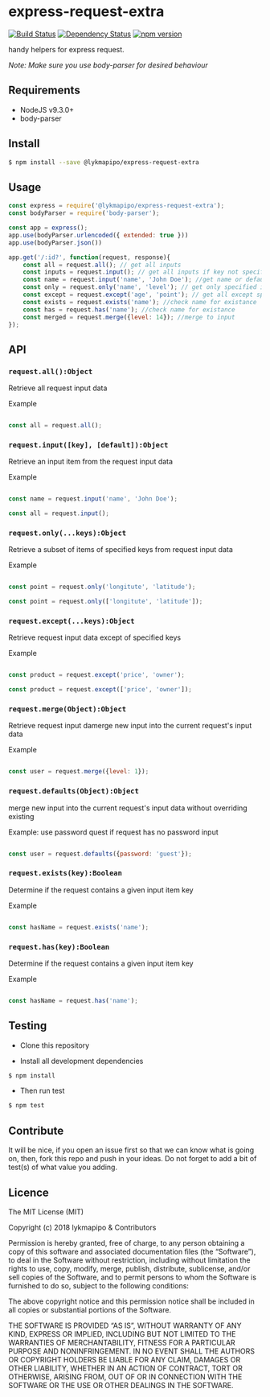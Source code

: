 # express-request-extra

[![Build Status](https://travis-ci.org/lykmapipo/express-request-extra.svg?branch=master)](https://travis-ci.org/lykmapipo/express-request-extra)
[![Dependency Status](https://img.shields.io/david/lykmapipo/express-request-extra.svg?style=flat)](https://david-dm.org/lykmapipo/express-request-extra)
[![npm version](https://badge.fury.io/js/%40lykmapipo%2Fexpress-request-extra.svg)](https://badge.fury.io/js/@lykmapipo/express-request-extra)


handy helpers for express request.

*Note: Make sure you use body-parser for desired behaviour*


## Requirements

- NodeJS v9.3.0+
- body-parser

## Install
```sh
$ npm install --save @lykmapipo/express-request-extra
```

## Usage

```javascript
const express = require('@lykmapipo/express-request-extra');
const bodyParser = require('body-parser');

const app = express();
app.use(bodyParser.urlencoded({ extended: true }))
app.use(bodyParser.json())

app.get('/:id?', function(request, response){
	const all = request.all(); // get all inputs
	const inputs = request.input(); // get all inputs if key not specified
	const name = request.input('name', 'John Doe'); //get name or default
	const only = request.only('name', 'level'); // get only specified inputs
	const except = request.except('age', 'point'); // get all except specified input
	const exists = request.exists('name'); //check name for existance
	const has = request.has('name'); //check name for existance
	const merged = request.merge({level: 14}); //merge to input
});
```

## API

### `request.all():Object`
Retrieve all request input  data

Example
```js

const all = request.all();

```

### `request.input([key], [default]):Object`
Retrieve an input item from the request input data

Example
```js

const name = request.input('name', 'John Doe');

const all = request.input();

```

### `request.only(...keys):Object`
Retrieve a subset of items of specified keys from request input data

Example
```js

const point = request.only('longitute', 'latitude');

const point = request.only(['longitute', 'latitude']);

```

### `request.except(...keys):Object`
Retrieve request input data except of specified keys

Example
```js

const product = request.except('price', 'owner');

const product = request.except(['price', 'owner']);

```

### `request.merge(Object):Object`
Retrieve request input damerge new input into the current request's input data

Example
```js

const user = request.merge({level: 1});

```

### `request.defaults(Object):Object`
merge new input into the current request's input data without overriding existing

Example: use password quest if request has no password input
```js

const user = request.defaults({password: 'guest'});

```

### `request.exists(key):Boolean`
Determine if the request contains a given input item key

Example
```js

const hasName = request.exists('name');

```

### `request.has(key):Boolean`
Determine if the request contains a given input item key

Example
```js

const hasName = request.has('name');

```




## Testing
* Clone this repository

* Install all development dependencies
```sh
$ npm install
```
* Then run test
```sh
$ npm test
```

## Contribute
It will be nice, if you open an issue first so that we can know what is going on, then, fork this repo and push in your ideas. Do not forget to add a bit of test(s) of what value you adding.

## Licence
The MIT License (MIT)

Copyright (c) 2018 lykmapipo & Contributors

Permission is hereby granted, free of charge, to any person obtaining a copy of this software and associated documentation files (the “Software”), to deal in the Software without restriction, including without limitation the rights to use, copy, modify, merge, publish, distribute, sublicense, and/or sell copies of the Software, and to permit persons to whom the Software is furnished to do so, subject to the following conditions:

The above copyright notice and this permission notice shall be included in all copies or substantial portions of the Software.

THE SOFTWARE IS PROVIDED “AS IS”, WITHOUT WARRANTY OF ANY KIND, EXPRESS OR IMPLIED, INCLUDING BUT NOT LIMITED TO THE WARRANTIES OF MERCHANTABILITY, FITNESS FOR A PARTICULAR PURPOSE AND NONINFRINGEMENT. IN NO EVENT SHALL THE AUTHORS OR COPYRIGHT HOLDERS BE LIABLE FOR ANY CLAIM, DAMAGES OR OTHER LIABILITY, WHETHER IN AN ACTION OF CONTRACT, TORT OR OTHERWISE, ARISING FROM, OUT OF OR IN CONNECTION WITH THE SOFTWARE OR THE USE OR OTHER DEALINGS IN THE SOFTWARE. 